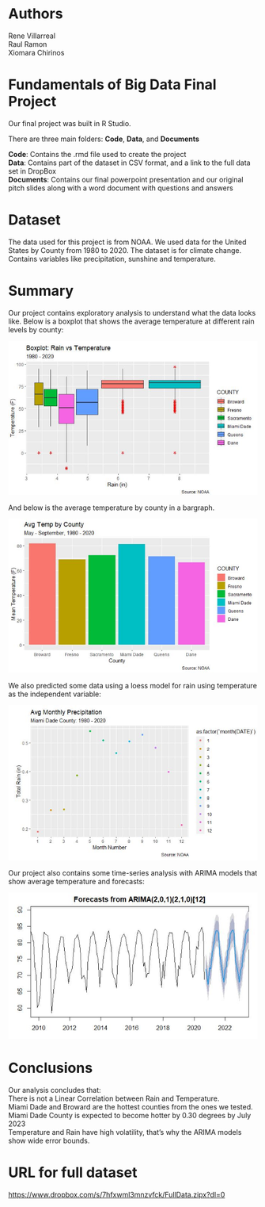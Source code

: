 # Authors
Rene Villarreal\
Raul Ramon\
Xiomara Chirinos

# Fundamentals of Big Data Final Project

Our final project was built in R Studio.

There are three main folders: **Code**, **Data**, and **Documents**

**Code**: Contains the .rmd file used to create the project\
**Data**: Contains part of the dataset in CSV format, and a link to the full data set in DropBox\
**Documents**: Contains our final powerpoint presentation and our original pitch slides along with a word document with questions and answers

# Dataset

The data used for this project is from NOAA. We used data for the United States by County from 1980 to 2020. The dataset is for climate change. Contains variables like precipitation, sunshine and temperature.

# Summary

Our project contains exploratory analysis to understand what the data looks like. Below is a boxplot that shows the average temperature at different rain levels by county:

![](Images/Boxplot.JPG)

And below is the average temperature by county in a bargraph.

![](Images/Bargraph.JPG)

We also predicted some data using a loess model for rain using temperature as the independent variable:

![](Images/Scatter.JPG)

Our project also contains some time-series analysis with ARIMA models that show average temperature and forecasts:

![](Images/Arima.JPG)

# Conclusions

Our analysis concludes that:\
There is not a Linear Correlation between Rain and Temperature.\
Miami Dade and Broward are the hottest counties from the ones we tested.\
Miami Dade County is expected to become hotter by 0.30 degrees by July 2023\
Temperature and Rain have high volatility, that’s why the ARIMA models show wide error bounds.

# URL for full dataset

https://www.dropbox.com/s/7hfxwml3mnzvfck/FullData.zipx?dl=0
